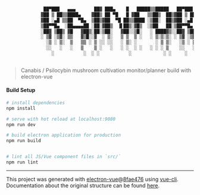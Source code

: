 ``` bash
              ██▀███   ▄▄▄       ██▓ ███▄    █   █████▒▒█████   ██▀███  ▓█████   ██████ ▄▄▄█████▓
             ▓██ ▒ ██▒▒████▄    ▓██▒ ██ ▀█   █ ▓██   ▒▒██▒  ██▒▓██ ▒ ██▒▓█   ▀ ▒██    ▒ ▓  ██▒ ▓▒
             ▓██ ░▄█ ▒▒██  ▀█▄  ▒██▒▓██  ▀█ ██▒▒████ ░▒██░  ██▒▓██ ░▄█ ▒▒███   ░ ▓██▄   ▒ ▓██░ ▒░
             ▒██▀▀█▄  ░██▄▄▄▄██ ░██░▓██▒  ▐▌██▒░▓█▒  ░▒██   ██░▒██▀▀█▄  ▒▓█  ▄   ▒   ██▒░ ▓██▓ ░ 
             ░██▓ ▒██▒ ▓█   ▓██▒░██░▒██░   ▓██░░▒█░   ░ ████▓▒░░██▓ ▒██▒░▒████▒▒██████▒▒  ▒██▒ ░ 
             ░ ▒▓ ░▒▓░ ▒▒   ▓▒█░░▓  ░ ▒░   ▒ ▒  ▒ ░   ░ ▒░▒░▒░ ░ ▒▓ ░▒▓░░░ ▒░ ░▒ ▒▓▒ ▒ ░  ▒ ░░   
               ░▒ ░ ▒░  ▒   ▒▒ ░ ▒ ░░ ░░   ░ ▒░ ░       ░ ▒ ▒░   ░▒ ░ ▒░ ░ ░  ░░ ░▒  ░ ░    ░    
               ░░   ░   ░   ▒    ▒ ░   ░   ░ ░  ░ ░   ░ ░ ░ ▒    ░░   ░    ░   ░  ░  ░    ░      
                 ░           ░  ░ ░           ░            ░ ░     ░        ░  ░      ░           
                                                                                    
```
> Canabis / Psilocybin mushroom cultivation monitor/planner build with electron-vue

#### Build Setup

``` bash
# install dependencies
npm install

# serve with hot reload at localhost:9080
npm run dev

# build electron application for production
npm run build


# lint all JS/Vue component files in `src/`
npm run lint

```

---

This project was generated with [electron-vue](https://github.com/SimulatedGREG/electron-vue)@[8fae476](https://github.com/SimulatedGREG/electron-vue/tree/8fae4763e9d225d3691b627e83b9e09b56f6c935) using [vue-cli](https://github.com/vuejs/vue-cli). Documentation about the original structure can be found [here](https://simulatedgreg.gitbooks.io/electron-vue/content/index.html).
